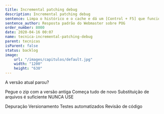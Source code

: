 ```yaml
---
title: Incremental patching debug
description: Incremental patching debug
sentence: Limpa o histórico e o cache e dá um [Control + F5] que funciona
sentence_author: Resposta padrão do Webmaster sobre POG
order_number: 8000
date: 2020-04-16 00:07
name: tecnica-incremental-patching-debug
parent: tecnicas
isParent: false
status: backlog
image:
    url: "/images/capitulos/default.jpg"
    width: "1200"
    height: "630"
---
```


A versão atual parou?

Pegue o zip com a versão antiga
Começa tudo de novo
Substituição de arquivos é suficiente
NUNCA USE

Depuração
Versionamento
Testes automatizados
Revisão de código

